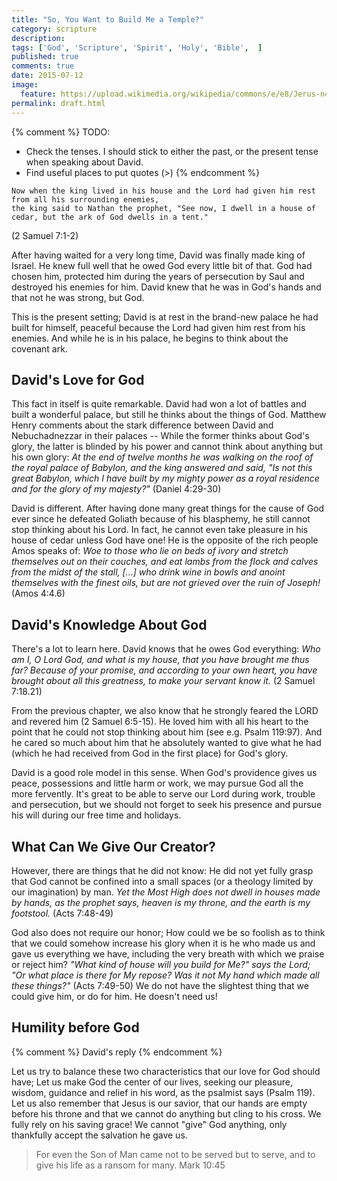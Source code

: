 ```yaml
---
title: "So, You Want to Build Me a Temple?"
category: scripture
description: 
tags: ['God', 'Scripture', 'Spirit', 'Holy', 'Bible',  ]
published: true
comments: true
date: 2015-07-12
image:
  feature: https://upload.wikimedia.org/wikipedia/commons/e/e8/Jerus-n4i.jpg
permalink: draft.html
---
```


{% comment %}
TODO:
- Check the tenses. I should stick to either the past, or the present tense when speaking about David.
- Find useful places to put quotes (>)
{% endcomment %}

```
Now when the king lived in his house and the Lord had given him rest from all his surrounding enemies,
the king said to Nathan the prophet, "See now, I dwell in a house of cedar, but the ark of God dwells in a tent."
```
(2 Samuel 7:1-2)

After having waited for a very long time, David was finally made king of Israel. He knew full well that he owed God every little bit of that. God had chosen him, protected him during the years of persecution by Saul and destroyed his enemies for him. David knew that he was in God's hands and that not he was strong, but God.

This is the present setting; David is at rest in the brand-new palace he had built for himself, peaceful because the Lord had given him rest from his enemies. And while he is in his palace, he begins to think about the covenant ark.

## David's Love for God ##
This fact in itself is quite remarkable. David had won a lot of battles and built a wonderful palace, but still he thinks about the things of God. Matthew Henry comments about the stark difference between David and Nebuchadnezzar in their palaces -- While the former thinks about God's glory, the latter is blinded by his power and cannot think about anything but his own glory: *At the end of twelve months he was walking on the roof of the royal palace of Babylon, and the king answered and said, "Is not this great Babylon, which I have built by my mighty power as a royal residence and for the glory of my majesty?"* (Daniel 4:29-30)

David is different. After having done many great things for the cause of God ever since he defeated Goliath because of his blasphemy, he still cannot stop thinking about his Lord. In fact, he cannot even take pleasure in his house of cedar unless God have one! He is the opposite of the rich people Amos speaks of: *Woe to those who lie on beds of ivory and stretch themselves out on their couches, and eat lambs from the flock and calves from the midst of the stall, [...] who drink wine in bowls and anoint themselves with the finest oils, but are not grieved over the ruin of Joseph!* (Amos 4:4.6)

## David's Knowledge About God ##
There's a lot to learn here. David knows that he owes God everything: *Who am I, O Lord God, and what is my house, that you have brought me thus far? Because of your promise, and according to your own heart, you have brought about all this greatness, to make your servant know it.* (2 Samuel 7:18.21)

From the previous chapter, we also know that he strongly feared the LORD and revered him (2 Samuel 6:5-15). He loved him with all his heart to the point that he could not stop thinking about him (see e.g. Psalm 119:97). And he cared so much about him that he absolutely wanted to give what he had (which he had received from God in the first place) for God's glory.

David is a good role model in this sense. When God's providence gives us peace, possessions and little harm or work, we may pursue God all the more fervently. It's great to be able to serve our Lord during work, trouble and persecution, but we should not forget to seek his presence and pursue his will during our free time and holidays.

## What Can We Give Our Creator? ##
However, there are things that he did not know: He did not yet fully grasp that God cannot be confined into a small spaces (or a theology limited by our imagination) by man. *Yet the Most High does not dwell in houses made by hands, as the prophet says, heaven is my throne, and the earth is my footstool.* (Acts 7:48-49)

God also does not require our honor; How could we be so foolish as to think that we could somehow increase his glory when it is he who made us and gave us everything we have, including the very breath with which we praise or reject him? *"What kind of house will you build for Me?" says the Lord; "Or what place is there for My repose? Was it not My hand which made all these things?"* (Acts 7:49-50) We do not have the slightest thing that we could give him, or do for him. He doesn't need us!

## Humility before God ##
{% comment %} David's reply {% endcomment %}

Let us try to balance these two characteristics that our love for God should have; Let us make God the center of our lives, seeking our pleasure, wisdom, guidance and relief in his word, as the psalmist says (Psalm 119).
Let us also remember that Jesus is our savior, that our hands are empty before his throne and that we cannot do anything but cling to his cross. We fully rely on his saving grace! We cannot "give" God anything, only thankfully accept the salvation he gave us.

> For even the Son of Man came not to be served but to serve, and to give his life as a ransom for many.
Mark 10:45

